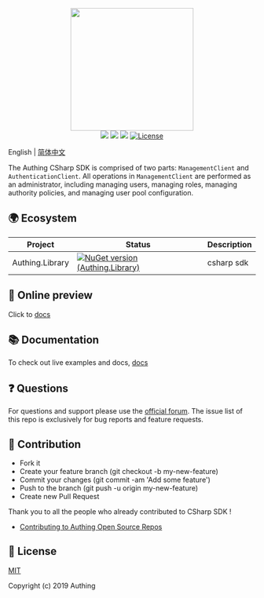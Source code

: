 <div align=center>
  <img width="250" src="https://files.authing.co/authing-console/authing-logo-new-20210924.svg" />
</div>
<div align="center">
  <a href="javascript:;"><img src="https://img.shields.io/badge/test-passing-brightgreen" /></a>
  <a href="https://forum.authing.cn/" target="_blank"><img src="https://img.shields.io/badge/chat-forum-blue" /></a>
  <a href="https://docs.authing.cn/v2/reference/ui-components/" target="_blank"><img src="https://img.shields.io/badge/docs-passing-brightgreen" /></a>
  <a href="javascript:;"><img src="https://img.shields.io/badge/License-MIT-success" alt="License"></a>
</div>

 English | [简体中文](./README-zh_CN.md) 

The Authing CSharp SDK is comprised of two parts: `ManagementClient` and `AuthenticationClient`. All operations in `ManagementClient` are performed as an administrator, including managing users, managing roles, managing authority policies, and managing user pool configuration. 



## 🌍 Ecosystem

| Project         | Status                                                       | Description |
| --------------- | ------------------------------------------------------------ | ----------- |
| Authing.Library | [![NuGet version (Authing.Library)](https://img.shields.io/nuget/v/Authing.Library.svg?style=flat-square)](https://https://www.nuget.org/packages/Authing.Library/) | csharp sdk  |

## 👀 Online preview

Click to [docs](https://docs.authing.cn/v2/en/reference/sdk-for-csharp/)

## 📚 Documentation

To check out live examples and docs, [docs](https://docs.authing.cn/v2/en/reference/sdk-for-csharp/)

## ❓ Questions

For questions and support please use the [official forum](https://forum.authing.cn/). The issue list of this repo is exclusively for bug reports and feature requests.  

## 🤝 Contribution

- Fork it
- Create your feature branch (git checkout -b my-new-feature)
- Commit your changes (git commit -am 'Add some feature')
- Push to the branch (git push -u origin my-new-feature)
- Create new Pull Request

Thank you to all the people who already contributed to CSharp SDK !

- [Contributing to Authing Open Source Repos
](https://github.com/Authing/.github/blob/main/CONTRIBUTING.md#English)

## 🎁 License

[MIT](https://opensource.org/licenses/MIT)

Copyright (c) 2019 Authing

